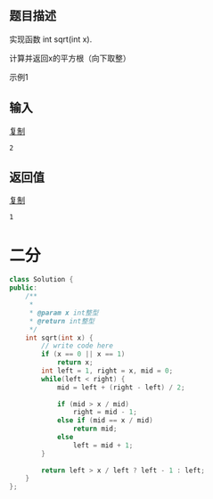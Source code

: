 ## 题目描述

实现函数 int sqrt(int x).

计算并返回x的平方根（向下取整）

示例1

## 输入

[复制](javascript:void(0);)

```
2
```

## 返回值

[复制](javascript:void(0);)

```
1
```





# 二分

```c++
class Solution {
public:
    /**
     * 
     * @param x int整型 
     * @return int整型
     */
    int sqrt(int x) {
        // write code here
        if (x == 0 || x == 1)
            return x;
        int left = 1, right = x, mid = 0;
        while(left < right) {
            mid = left + (right - left) / 2;
            
            if (mid > x / mid) 
                right = mid - 1;
            else if (mid == x / mid)
                return mid;
            else
                left = mid + 1;
        }
        
        return left > x / left ? left - 1 : left;
    }
};
```

